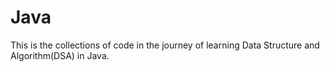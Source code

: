 # Java
This is the collections of code in the journey of learning Data Structure and Algorithm(DSA) in Java.

